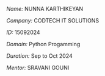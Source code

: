 *Name:* NUNNA KARTHIKEYAN 

*Company:* CODTECH IT SOLUTIONS

*ID:* 15092024

*Domain:* Python Progamming 

*Duration:* Sep to Oct 2024

*Mentor:* SRAVANI GOUNI
